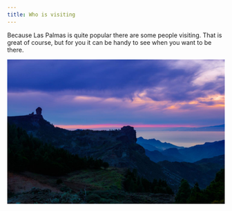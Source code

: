```yaml
---
title: Who is visiting
---
```


Because Las Palmas is quite popular there are some people visiting. That is great of course, but for you it can be handy to see when you want to be there.

<ul class="visitors"></ul>

<p class="visitors-last-updated"></p>

![Sunset that did not happen](/images/no-sunset.jpg)

<script type="text/javascript">
  function formatDate(date) {
    var months = ['January', 'February', 'March', 'April', 'May', 'June', 'July', 'August', 'September', 'October', 'November', 'December'];
    return date.getDate() + ' ' + months[date.getMonth()] + ' ' + date.getFullYear();
  }

  var request = new XMLHttpRequest();

  request.open('GET', 'https://www.googleapis.com/calendar/v3/calendars/ambccq4fdl3tmh24sjmm3jos7k@group.calendar.google.com/events?key=AIzaSyBopySRup3TQ-A7gAQCidyXJnUWP_peQiE', true);

  request.onload = function() {
    if (request.status >= 200 && request.status < 400) {
      // Success!
      var data = JSON.parse(request.responseText);

      Array.prototype.forEach.call(data.items, function(el, i){
        var item = document.createElement('li');
        item.textContent = el.summary + ' (' + formatDate(new Date(el.start.date)) + ' - ' + formatDate(new Date(el.end.date)) + ')';
        console.log(el);
        document.querySelector('ul.visitors').appendChild(item);
      });

      document.querySelector('.visitors-last-updated').textContent = 'This if automatically pulled out of my calendar and I last changed it at ' + formatDate(new Date(data.updated)) + '.';
    } else {
      // We reached our target server, but it returned an error
    }
  };

  request.send();
</script>
